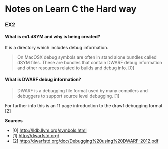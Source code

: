 # Notes on Learn C the Hard way 

### EX2
#### What is ex1.dSYM and why is being created?

  It is a directory which includes debug information.
> On MacOSX debug symbols are often in stand alone bundles called dSYM files. 
These are bundles that contain DWARF debug information and other resources related to builds and debug info. [0]

#### What is DWARF debug information?
> DWARF is a debugging file format used by many compilers and debuggers to support source level debugging. [1]

For further info this is an 11 page introduction to the drawf debugging format [2]

__Sources__

* [0] http://lldb.llvm.org/symbols.html
* [1] http://dwarfstd.org/
* [2] http://dwarfstd.org/doc/Debugging%20using%20DWARF-2012.pdf
